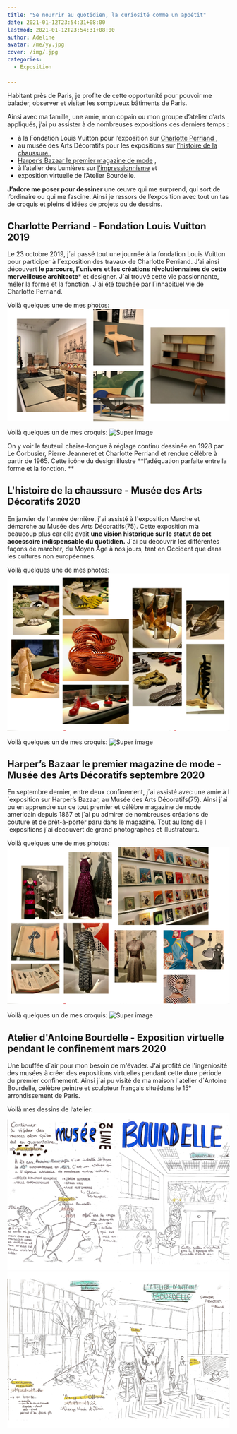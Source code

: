 ```yaml
---
title: "Se nourrir au quotidien, la curiosité comme un appétit"
date: 2021-01-12T23:54:31+08:00
lastmod: 2021-01-12T23:54:31+08:00
author: Adeline
avatar: /me/yy.jpg
cover: /img/.jpg
categories:
  - Exposition

---
```



<!--more-->

Habitant près de Paris, je profite de cette opportunité pour pouvoir me balader, observer et visiter les somptueux bâtiments de Paris. 

Ainsi avec ma famille, une amie, mon copain ou mon groupe d’atelier d’arts appliqués, j’ai pu assister à de nombreuses expositions ces derniers temps : 
- à la Fondation Louis Vuitton pour l’exposition sur <ins> Charlotte Perriand </ins>, 
- au musée des Arts Décoratifs pour les expositions sur <ins> l’histoire de la chaussure </ins> ,
- <ins>Harper’s Bazaar le premier magazine de mode</ins> , 
- à l’atelier des Lumières sur <ins> l’impressionnisme</ins> et
- exposition virtuelle de l’Atelier Bourdelle.

**J’adore me poser pour dessiner** une œuvre qui me surprend, qui sort de l’ordinaire ou qui me fascine. Ainsi je ressors de l’exposition avec tout un tas de croquis et pleins d’idées de projets ou de dessins.



## Charlotte Perriand - Fondation Louis Vuitton 2019

Le 23 octobre 2019, j´ai passé tout une journée à la fondation Louis Vuitton pour participer à l´exposition des travaux de Charlotte Perriand. J’ai ainsi découvert **le parcours, l´univers et les créations révolutionnaires de cette merveilleuse architecte*** et designer. J´ai trouvé cette vie passionnante, méler la forme et la fonction. J´ai été touchée par l´inhabituel vie de Charlotte Perriand.

Voilà quelques une de mes photos:
![Super image](/img/expo_charlotte_photo.jpg)

Voilà quelques un de mes croquis:
![Super image](/img/.jpg)

On y voir le fauteuil chaise-longue à réglage continu dessinée en 1928 par Le Corbusier, Pierre Jeanneret et Charlotte Perriand et rendue célèbre à partir de 1965. Cette icône du design illustre **l’adéquation parfaite entre la forme et la fonction. **


## L'histoire de la chaussure - Musée des Arts Décoratifs 2020

En janvier de l'année dernière, j´ai assisté à l´exposition Marche et démarche au Musée des Arts Décoratifs(75). Cette exposition m’a beaucoup plus car elle avait **une vision historique sur le statut de cet accessoire indispensable du quotidien.** J´ai pu decouvrir les différentes façons de marcher, du Moyen Âge à nos jours, tant en Occident que dans les cultures non européennes. 

Voilà quelques une de mes photos:
![Super image](/img/expo_chaussure.PNG)

Voilà quelques un de mes croquis:
![Super image](/img/.jpg)


##  Harper’s Bazaar le premier magazine de mode - Musée des Arts Décoratifs septembre 2020

En septembre dernier, entre deux confinement, j´ai assisté avec une amie à l´exposition sur Harper’s Bazaar, au Musée des Arts Décoratifs(75). Ainsi j´ai pu en apprendre sur ce tout premier et célèbre magazine de mode americain depuis 1867 et j´ai pu admirer de nombreuses créations de couture et de prêt-à-porter paru dans le magazine. Tout au long de l´expositions j´ai decouvert de grand photographes et illustrateurs.


Voilà quelques une de mes photos:
![Super image](/img/expo_magazine.PNG)

Voilà quelques un de mes croquis:
![Super image](/img/.jpg)


## Atelier d'Antoine Bourdelle - Exposition virtuelle pendant le confinement mars 2020

Une bouffée d´air pour mon besoin de m'évader.
J‘ai profité de l'ingeniosité des musées à créer des expositions virtuelles pendant cette dure période du premier confinement. 
Ainsi j´ai pu visité de ma maison l´atelier d´Antoine Bourdelle, célèbre peintre et sculpteur français situédans le 15ᵉ arrondissement de Paris.

Voilà mes dessins de l’atelier:
![Super image](/img/bourdelle_carnet1.jpg)
![Super image](/img/bourdelle_carnet2.jpg)


